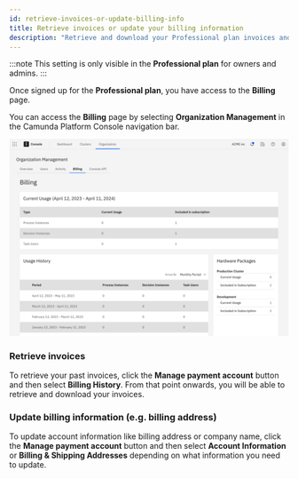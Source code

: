 ```yaml
---
id: retrieve-invoices-or-update-billing-info
title: Retrieve invoices or update your billing information
description: "Retrieve and download your Professional plan invoices and update your billing information"
---
```


:::note
This setting is only visible in the **Professional plan** for owners and admins.
:::

Once signed up for the **Professional plan**, you have access to the **Billing** page.

You can access the **Billing** page by selecting **Organization Management** in the Camunda Platform Console navigation bar.

![billing-overview](./img/billing-overview.png)

### Retrieve invoices

To retrieve your past invoices, click the **Manage payment account** button and then select **Billing History**. From that point onwards, you will be able to retrieve and download your invoices.

### Update billing information (e.g. billing address)

To update account information like billing address or company name, click the **Manage payment account** button and then select **Account Information** or **Billing & Shipping Addresses** depending on what information you need to update.

